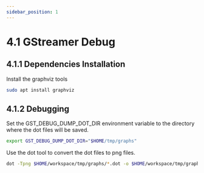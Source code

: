 ```yaml
---
sidebar_position: 1
---
```

# 4.1 GStreamer Debug

## 4.1.1 Dependencies Installation

Install the graphviz tools

```bash
sudo apt install graphviz
```

## 4.1.2 Debugging

Set the GST_DEBUG_DUMP_DOT_DIR environment variable to the directory where the dot files will be saved.

```bash
export GST_DEBUG_DUMP_DOT_DIR="$HOME/tmp/graphs"
```

Use the dot tool to convert the dot files to png files.

```bash
dot -Tpng $HOME/workspace/tmp/graphs/*.dot -o $HOME/workspace/tmp/graphs/pipeline.png
```
